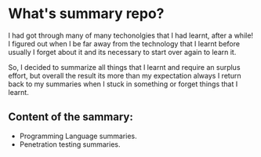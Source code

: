 # What's summary repo?
I had got through many of many techonolgies that I had learnt, after a while! I figured out when I be far away from the technology that I learnt before usually I forget about it and its necessary to start over again to learn it.

So, I decided to summarize all things that I learnt and require an surplus effort, but overall the result its more than my expectation always I return back to my summaries when I stuck in something or forget things that I learnt.

## Content of the sammary:
- Programming Language summaries.
- Penetration testing summaries.
